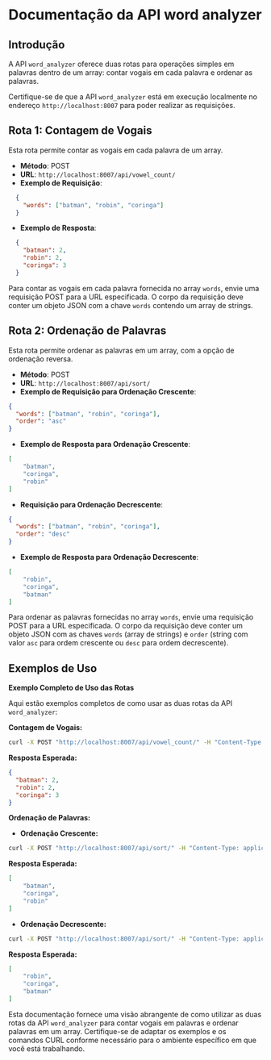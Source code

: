 # Documentação da API word analyzer

## Introdução

A API `word_analyzer` oferece duas rotas para operações simples em palavras dentro de um array: contar vogais em cada palavra e ordenar as palavras.

Certifique-se de que a API `word_analyzer` está em execução localmente no endereço `http://localhost:8007` para poder realizar as requisições.

## Rota 1: Contagem de Vogais

Esta rota permite contar as vogais em cada palavra de um array.

- **Método**: POST
- **URL**: `http://localhost:8007/api/vowel_count/`
- **Exemplo de Requisição**:
```json
  {
    "words": ["batman", "robin", "coringa"]
  }
```

- **Exemplo de Resposta**:
```json
  {
    "batman": 2,
    "robin": 2,
    "coringa": 3
  }
```

Para contar as vogais em cada palavra fornecida no array `words`, envie uma requisição POST para a URL especificada. O corpo da requisição deve conter um objeto JSON com a chave `words` contendo um array de strings.


## Rota 2: Ordenação de Palavras

Esta rota permite ordenar as palavras em um array, com a opção de ordenação reversa.

- **Método**: POST
- **URL**: `http://localhost:8007/api/sort/`
- **Exemplo de Requisição para Ordenação Crescente**:
```json
{
  "words": ["batman", "robin", "coringa"],
  "order": "asc"
}
```

- **Exemplo de Resposta para Ordenação Crescente**:
```json
[
    "batman", 
    "coringa", 
    "robin"
]
```
- **Requisição para Ordenação Decrescente**:
```json
{
  "words": ["batman", "robin", "coringa"],
  "order": "desc"
}
```

- **Exemplo de Resposta para Ordenação Decrescente**:
```json
[
    "robin", 
    "coringa", 
    "batman"
]
```

Para ordenar as palavras fornecidas no array `words`, envie uma requisição POST para a URL especificada. O corpo da requisição deve conter um objeto JSON com as chaves `words` (array de strings) e `order` (string com valor `asc` para ordem crescente ou `desc` para ordem decrescente).


## Exemplos de Uso

**Exemplo Completo de Uso das Rotas**

Aqui estão exemplos completos de como usar as duas rotas da API `word_analyzer`:


**Contagem de Vogais:**
```bash
curl -X POST "http://localhost:8007/api/vowel_count/" -H "Content-Type: application/json" -d '{ "words": ["batman", "robin", "coringa"]}'
```
**Resposta Esperada:**
```json
{
  "batman": 2,
  "robin": 2,
  "coringa": 3
}
```



**Ordenação de Palavras:**

- **Ordenação Crescente:**
```bash
curl -X POST "http://localhost:8007/api/sort/" -H "Content-Type: application/json" -d "{\"words\": [\"batman\", \"robin\", \"coringa\"], \"order\": \"asc\"}"
```

**Resposta Esperada:**
```json
[
    "batman", 
    "coringa", 
    "robin"
]
```

- **Ordenação Decrescente:**
```bash
curl -X POST "http://localhost:8007/api/sort/" -H "Content-Type: application/json" -d "{\"words\": [\"batman\", \"robin\", \"coringa\"], \"order\": \"desc\"}"
```

**Resposta Esperada:**
```json
[
    "robin", 
    "coringa", 
    "batman"
]
```



Esta documentação fornece uma visão abrangente de como utilizar as duas rotas da API `word_analyzer` para contar vogais em palavras e ordenar palavras em um array. Certifique-se de adaptar os exemplos e os comandos CURL conforme necessário para o ambiente específico em que você está trabalhando.